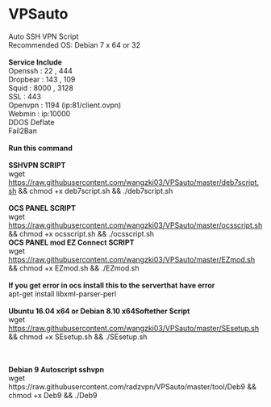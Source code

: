 # VPSauto
Auto SSH VPN Script<br>
Recommended OS: Debian 7 x 64 or 32<br><br>
<b>Service Include</b><br>
Openssh : 22 , 444<br>
Dropbear : 143 , 109<br>
Squid : 8000 , 3128<br>
SSL : 443<br>
Openvpn : 1194 (ip:81/client.ovpn)<br>
Webmin : ip:10000<br>
DDOS Deflate<br>
Fail2Ban<br><br>
<b>Run this command</b><br><br>
<b>SSHVPN SCRIPT</b><br>
wget https://raw.githubusercontent.com/wangzki03/VPSauto/master/deb7script.sh && chmod +x deb7script.sh && ./deb7script.sh<br><br>
<b>OCS PANEL SCRIPT</b><br>
wget https://raw.githubusercontent.com/wangzki03/VPSauto/master/ocsscript.sh && chmod +x ocsscript.sh && ./ocsscript.sh<br>
<b>OCS PANEL mod EZ Connect SCRIPT</b><br>
wget https://raw.githubusercontent.com/wangzki03/VPSauto/master/EZmod.sh && chmod +x EZmod.sh && ./EZmod.sh<br><br>
<b>If you get error in ocs install this to the serverthat have error</b><br>
apt-get install libxml-parser-perl<br><br>
<b>Ubuntu 16.04 x64 or Debian 8.10 x64Softether Script</b><br>
wget https://raw.githubusercontent.com/wangzki03/VPSauto/master/SEsetup.sh && chmod +x SEsetup.sh && ./SEsetup.sh<br><br>

<br>
<b>Debian 9 Autoscript sshvpn</b><br>
wget https://raw.githubusercontent.com/radzvpn/VPSauto/master/tool/Deb9 && chmod +x Deb9 && ./Deb9
